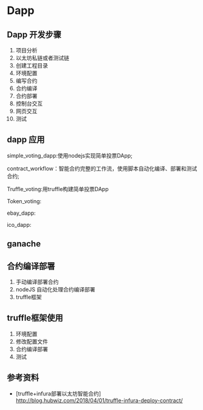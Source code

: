 # Dapp

## Dapp 开发步骤
1. 项目分析 
2. 以太坊私链或者测试链
3. 创建工程目录
4. 环境配置
5. 编写合约
6. 合约编译
7. 合约部署
8. 控制台交互
9. 网页交互
10. 测试

## dapp 应用

simple_voting_dapp:使用nodejs实现简单投票DApp;

contract_workflow：智能合约完整的工作流，使用脚本自动化编译、部署和测试合约;

Truffle_voting:用truffle构建简单投票DApp

Token_voting:

ebay_dapp:

ico_dapp:



## ganache

## 合约编译部署
1. 手动编译部署合约
2. nodeJS 自动化处理合约编译部署
3. truffle框架

## truffle框架使用
1. 环境配置
2. 修改配置文件
3. 合约编译部署
4. 测试

## 参考资料
* [truffle+infura部署以太坊智能合约] http://blog.hubwiz.com/2018/04/01/truffle-infura-deploy-contract/